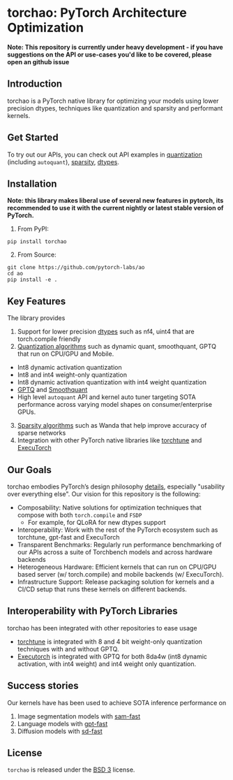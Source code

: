 # torchao: PyTorch Architecture Optimization

**Note: This repository is currently under heavy development - if you have suggestions on the API or use-cases you'd like to be covered, please open an github issue**

## Introduction
torchao is a PyTorch native library for optimizing your models using lower precision dtypes, techniques like quantization and sparsity and performant kernels.

## Get Started
To try out our APIs, you can check out API examples in [quantization](./torchao/quantization) (including `autoquant`), [sparsity](./torchao/sparsity), [dtypes](./torchao/dtypes).

## Installation
**Note: this library makes liberal use of several new features in pytorch, its recommended to use it with the current nightly or latest stable version of PyTorch.**

1. From PyPI:
```Shell
pip install torchao
```

2. From Source:

```Shell
git clone https://github.com/pytorch-labs/ao
cd ao
pip install -e .
```

## Key Features
The library provides
1. Support for lower precision [dtypes](./torchao/dtypes) such as nf4, uint4 that are torch.compile friendly
2. [Quantization algorithms](./torchao/quantization) such as dynamic quant, smoothquant, GPTQ that run on CPU/GPU and Mobile.
  * Int8 dynamic activation quantization
  * Int8 and int4 weight-only quantization
  * Int8 dynamic activation quantization with int4 weight quantization
  * [GPTQ](https://arxiv.org/abs/2210.17323) and [Smoothquant](https://arxiv.org/abs/2211.10438)
  * High level `autoquant` API and kernel auto tuner targeting SOTA performance across varying model shapes on consumer/enterprise GPUs.
3. [Sparsity algorithms](./torchao/sparsity) such as Wanda that help improve accuracy of sparse networks
4. Integration with other PyTorch native libraries like [torchtune](https://github.com/pytorch/torchtune) and [ExecuTorch](https://github.com/pytorch/executorch)


## Our Goals
torchao embodies PyTorch’s design philosophy [details](https://pytorch.org/docs/stable/community/design.html), especially "usability over everything else". Our vision for this repository is the following:

* Composability: Native solutions for optimization techniques that compose with both `torch.compile` and `FSDP` 
    * For example, for QLoRA for new dtypes support
* Interoperability: Work with the rest of the PyTorch ecosystem such as torchtune, gpt-fast and ExecuTorch
* Transparent Benchmarks: Regularly run performance benchmarking of our APIs across a suite of Torchbench models and across hardware backends
* Heterogeneous Hardware: Efficient kernels that can run on CPU/GPU based server (w/ torch.compile) and mobile backends (w/ ExecuTorch).
* Infrastructure Support: Release packaging solution for kernels and a CI/CD setup that runs these kernels on different backends. 

## Interoperability with PyTorch Libraries

torchao has been integrated with other repositories to ease usage

* [torchtune](https://github.com/pytorch/torchtune/blob/main/recipes/quantization.md) is integrated with 8 and 4 bit weight-only quantization techniques with and without GPTQ.
* [Executorch](https://github.com/pytorch/executorch/tree/main/examples/models/llama2#quantization) is integrated with GPTQ for both 8da4w (int8 dynamic activation, with int4 weight) and int4 weight only quantization.

## Success stories
Our kernels have has been used to achieve SOTA inference performance on

1. Image segmentation models with [sam-fast](pytorch.org/blog/accelerating-generative-ai)
2. Language models with [gpt-fast](pytorch.org/blog/accelerating-generative-ai-2)
3. Diffusion models with [sd-fast](pytorch.org/blog/accelerating-generative-ai-3)

## License

`torchao` is released under the [BSD 3](https://github.com/pytorch-labs/ao/blob/main/LICENSE) license.
